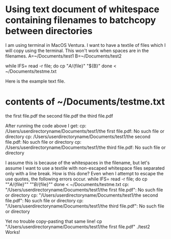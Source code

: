 
# Using text document of whitespace containing filenames to batchcopy between directories

I am using terminal in MacOS Ventura. I want to have a textile of files which I will copy using the terminal. This won't work when spaces are in the filenames.
A=~/Documents/test1
B=~/Documents/test2

while IFS= read -r file; do
cp "${A}/${file}" "${B}"
done < ~/Documents/testme.txt

Here is the example text file.
# contents of ~/Documents/testme.txt
the first file.pdf
the second file.pdf
the third file.pdf


After running the code above I get:
cp: /Users/userdirectoryname/Documents/test1/the first file.pdf: No such file or directory
cp: /Users/userdirectoryname/Documents/test1/the second file.pdf: No such file or directory
cp: /Users/userdirectoryname/Documents/test1/the third file.pdf: No such file or directory

I assume this is because of the whitespaces in the filename, but let's assume I want to use a textile with non-escaped whitespace files separated only with a line break.
How is this done?
Even when I attempt to escape the use quotes, the following errors occur.
while IFS= read -r file; do
cp "\"${A}/${file}"\" "\"${B}/${file}"\"
done < ~/Documents/testme.txt
cp: "/Users/userdirectoryname/Documents/test1/the first file.pdf": No such file or directory
cp: "/Users/userdirectoryname/Documents/test1/the second file.pdf": No such file or directory
cp: "/Users/userdirectoryname/Documents/test1/the third file.pdf": No such file or directory

Yet no trouble copy-pasting that same line!
cp "/Users/userdirectoryname/Documents/test1/the first file.pdf" ./test2 Works!

        